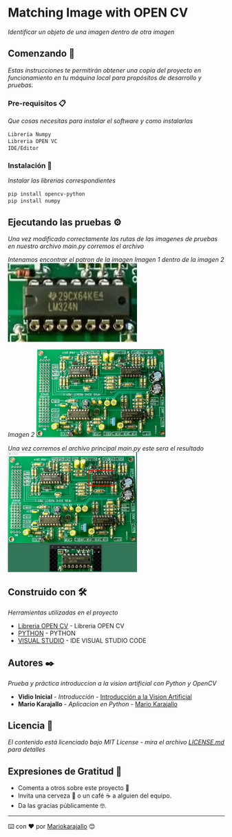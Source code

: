 # Matching Image with OPEN CV

_Identificar un objeto de una imagen dentro de otra imagen_

## Comenzando 🚀

_Estas instrucciones te permitirán obtener una copia del proyecto en funcionamiento en tu máquina local para propósitos de desarrollo y pruebas._


### Pre-requisitos 📋

_Que cosas necesitas para instalar el software y como instalarlas_

```
Librería Numpy
Libreria OPEN VC
IDE/Editor

```


### Instalación 🔧

_Instalar las librerias correspondientes_


```
pip install opencv-python
pip install numpy
```


## Ejecutando las pruebas ⚙️

_Una vez modificado correctamente las rutas de las imagenes de pruebas en nuestro archivo main.py corremos el archivo_

_Intenamos encontrar el patron de la imagen Imagen 1 dentro de la imagen 2_
<img src="/circuito.jpg" alt="imagen-a" width="300px">

_Imagen 2_
<img src="/tarjeta.jpg" alt="imagen-2" width="300px">

_Una vez corremos el archivo principal main.py este sera el resultado_
<img src="/lectortarjeta.png" alt="imagen-resultado" width="300px">


## Construido con 🛠️

_Herramientas utilizadas en el proyecto_

* [Libreria OPEN CV](https://pypi.org/project/opencv-python/) - Libreria OPEN CV
* [PYTHON](https://www.python.org/downloads/) - PYTHON
* [VISUAL STUDIO](https://code.visualstudio.com/) - IDE VISUAL STUDIO CODE


## Autores ✒️

_Prueba y práctica introduccion a la vision artificial con Python y OpenCV_

* **Vidio Inicial** - *Introducción* - [Introducción a la Vision Artificial](https://youtu.be/Nh1eob7tsr0)
* **Mario Karajallo** - *Aplicacion en Python* - [Mario Karajallo](https://karajallo.com)


## Licencia 📄

_El contenido está licenciado bajo MIT License - mira el archivo [LICENSE.md](LICENSE.md) para detalles_

## Expresiones de Gratitud 🎁

* Comenta a otros sobre este proyecto 📢
* Invita una cerveza 🍺 o un café ☕ a alguien del equipo. 
* Da las gracias públicamente 🤓.



---
⌨️ con ❤️ por [Mariokarajallo](https://github.com/mariokarajallo) 😊